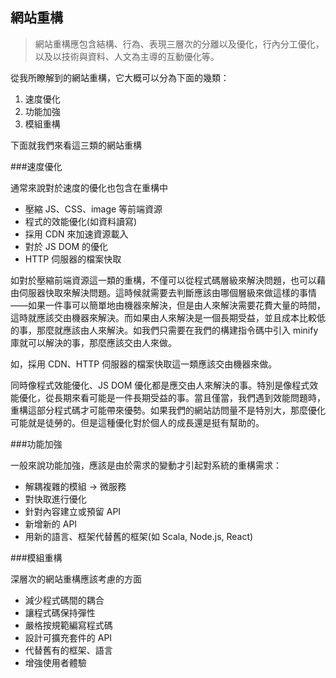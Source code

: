 網站重構
----

> 網站重構應包含結構、行為、表現三層次的分離以及優化，行內分工優化，以及以技術與資料、人文為主導的互動優化等。

從我所瞭解到的網站重構，它大概可以分為下面的幾類：

1. 速度優化
2. 功能加強
3. 模組重構

下面就我們來看這三類的網站重構

###速度優化

通常來說對於速度的優化也包含在重構中

 - 壓縮 JS、CSS、image 等前端資源
 - 程式的效能優化(如資料讀寫)
 - 採用 CDN 來加速資源載入
 - 對於 JS DOM 的優化
 - HTTP 伺服器的檔案快取

如對於壓縮前端資源這一類的重構，不僅可以從程式碼層級來解決問題，也可以藉由伺服器快取來解決問題。這時候就需要去判斷應該由哪個層級來做這樣的事情——如果一件事可以簡單地由機器來解決，但是由人來解決需要花費大量的時間，這時就應該交由機器來解決。而如果由人來解決是一個長期受益，並且成本比較低的事，那麼就應該由人來解決。如我們只需要在我們的構建指令碼中引入 minify 庫就可以解決的事，那麼應該交由人來做。

如，採用 CDN、HTTP 伺服器的檔案快取這一類應該交由機器來做。

同時像程式效能優化、JS DOM 優化都是應交由人來解決的事。特別是像程式效能優化，從長期來看可能是一件長期受益的事。當且僅當，我們遇到效能問題時，重構這部分程式碼才可能帶來優勢。如果我們的網站訪問量不是特別大，那麼優化可能就是徒勞的。但是這種優化對於個人的成長還是挺有幫助的。

###功能加強

一般來說功能加強，應該是由於需求的變動才引起對系統的重構需求：

 - 解耦複雜的模組 -> 微服務
 - 對快取進行優化
 - 針對內容建立或預留 API
 - 新增新的 API
 - 用新的語言、框架代替舊的框架(如 Scala, Node.js, React)

###模組重構

深層次的網站重構應該考慮的方面

 - 減少程式碼間的耦合
 - 讓程式碼保持彈性
 - 嚴格按規範編寫程式碼
 - 設計可擴充套件的 API
 - 代替舊有的框架、語言
 - 增強使用者體驗
